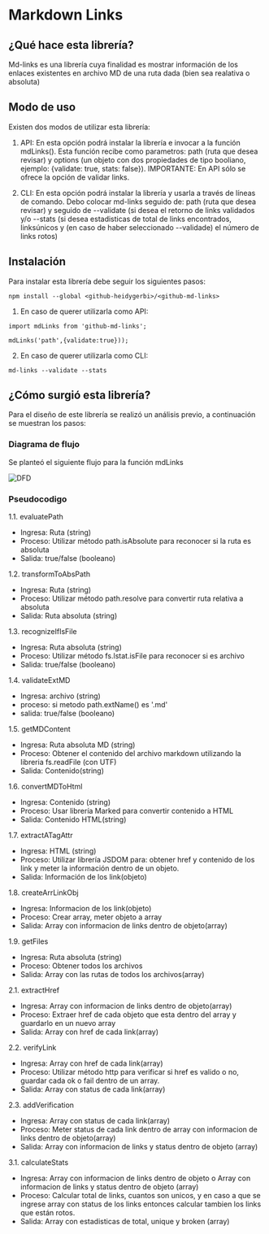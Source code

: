 # Markdown Links

## ¿Qué hace esta librería?

Md-links es una librería cuya finalidad es mostrar información de los enlaces existentes en archivo MD de una ruta dada (bien sea realativa o absoluta)

## Modo de uso

Existen dos modos de utilizar esta librería:
1. API: En esta opción podrá instalar la librería e invocar a la función mdLinks().
Esta función recibe como parametros: path (ruta que desea revisar) y options (un objeto con dos propiedades de tipo booliano, ejemplo: {validate: true, stats: false}).
IMPORTANTE: En API sólo se ofrece la opción de validar links.

2. CLI: En esta opción podrá instalar la librería y usarla a través de líneas de comando.
Debo colocar md-links seguido de: path (ruta que desea revisar) y seguido de --validate (si desea el retorno de links validados y/o --stats (si desea estadisticas de total de links encontrados, linksúnicos y (en caso de haber seleccionado --validade) el número de links rotos)

## Instalación

Para instalar esta librería debe seguir los siguientes pasos:
~~~
npm install --global <github-heidygerbi>/<github-md-links>
~~~
1. En caso de querer utilizarla como API:
~~~
import mdLinks from 'github-md-links';
~~~
~~~
mdLinks('path',{validate:true}));
~~~
2. En caso de querer utilizarla como CLI:
~~~
md-links --validate --stats
~~~

## ¿Cómo surgió esta librería?

Para el diseño de este librería se realizó un análisis previo, a continuación se muestran los pasos:

### Diagrama de flujo

Se planteó el siguiente flujo para la función mdLinks

![DFD](https://i.ibb.co/LpjtjLS/DFD.jpg)


### Pseudocodigo

1.1. evaluatePath 
- Ingresa: Ruta (string)
- Proceso: Utilizar método path.isAbsolute para reconocer si la ruta es absoluta
- Salida: true/false (booleano)

1.2. transformToAbsPath
- Ingresa: Ruta (string)
- Proceso: Utilizar método path.resolve para convertir ruta relativa a absoluta
- Salida: Ruta absoluta (string)

1.3. recognizeIfIsFile
- Ingresa: Ruta absoluta (string)
- Proceso: Utilizar método fs.lstat.isFile para reconocer si es archivo
- Salida: true/false (booleano)

1.4. validateExtMD
- Ingresa: archivo (string)
- proceso: si metodo path.extName() es '.md'
- salida: true/false (booleano)

1.5. getMDContent
- Ingresa: Ruta absoluta MD (string)
- Proceso: Obtener el contenido del archivo markdown utilizando la libreria fs.readFile (con UTF)
- Salida: Contenido(string)

1.6. convertMDToHtml
- Ingresa: Contenido (string)
- Proceso: Usar librería Marked para convertir contenido a HTML
- Salida: Contenido HTML(string)

1.7. extractATagAttr
- Ingresa: HTML (string)
- Proceso: Utilizar librería JSDOM para: obtener href y contenido de los link y meter la información dentro de un objeto.
- Salida: Información de los link(objeto)

1.8. createArrLinkObj
- Ingresa: Informacion de los link(objeto)
- Proceso: Crear array, meter objeto a array
- Salida: Array con informacion de links dentro de objeto(array)

1.9. getFiles
- Ingresa: Ruta absoluta (string)
- Proceso: Obtener todos los archivos
- Salida: Array con las rutas de todos los archivos(array)

2.1. extractHref
- Ingresa: Array con informacion de links dentro de objeto(array)
- Proceso: Extraer href de cada objeto que esta dentro del array y guardarlo en un nuevo array
- Salida: Array con href de cada link(array)

2.2. verifyLink
- Ingresa: Array con href de cada link(array)
- Proceso: Utilizar método http para verificar si href es valido o no, guardar cada ok o fail dentro de un array.
- Salida: Array con status de cada link(array)

2.3. addVerification
- Ingresa: Array con status de cada link(array)
- Proceso: Meter status de cada link dentro de array con informacion de links dentro de objeto(array)
- Salida: Array con informacion de links y status dentro de objeto (array)

3.1. calculateStats
- Ingresa: Array con informacion de links dentro de objeto o Array con informacion de links y status dentro de objeto (array)
- Proceso: Calcular total de links, cuantos son unicos, y en caso a que se ingrese array con status de los links entonces calcular tambien los links que están rotos.
- Salida: Array con estadisticas de total, unique y broken (array)